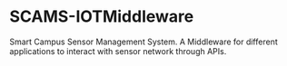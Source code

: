 # SCAMS-IOTMiddleware
Smart Campus Sensor Management System. A Middleware for different applications to interact with sensor network through APIs.

